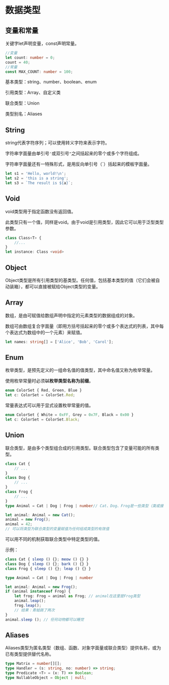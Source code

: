 # 数据类型

## 变量和常量

关键字let声明变量，const声明常量。

```typescript
//变量
let count: number = 0;
count = 40;
//常量
const MAX_COUNT: number = 100;
```

基本类型：string、number、boolean、enum

引用类型：Array、自定义类

联合类型：Union

类型别名：Aliases

## String

string代表字符序列；可以使用转义字符来表示字符。

字符串字面量由单引号`'`或双引号`"`之间括起来的零个或多个字符组成。

字符串字面量还有一特殊形式，是用反向单引号（`）括起来的模板字面量。

```typescript
let s1 = 'Hello, world!\n';
let s2 = 'this is a string';
let s3 = `The result is ${a}`;
```

## Void

void类型用于指定函数没有返回值。

此类型只有一个值，同样是void。由于void是引用类型，因此它可以用于泛型类型参数。

```typescript
class Class<T> {  
    //...
}
let instance: Class <void>
```

## Object

Object类型是所有引用类型的基类型。任何值，包括基本类型的值（它们会被自动装箱），都可以直接被赋给Object类型的变量。

## Array

数组，是由可赋值给数组声明中指定的元素类型的数据组成的对象。

数组可由数组复合字面量（即用方括号括起来的零个或多个表达式的列表，其中每个表达式为数组中的一个元素）来赋值。

```typescript
let names: string[] = ['Alice', 'Bob', 'Carol'];
```

## Enum

枚举类型，是预先定义的一组命名值的值类型，其中命名值又称为枚举常量。

使用枚举常量时必须**以枚举类型名称为前缀**。

```typescript
enum ColorSet { Red, Green, Blue }
let c: ColorSet = ColorSet.Red;
```

常量表达式可以用于显式设置枚举常量的值。

```typescript
enum ColorSet { White = 0xFF, Grey = 0x7F, Black = 0x00 }
let c: ColorSet = ColorSet.Black;
```

## Union

联合类型，是由多个类型组合成的引用类型。联合类型包含了变量可能的所有类型。

```typescript
class Cat { 
    // ...
}
class Dog { 
    // ...
}
class Frog { 
    // ...
}
type Animal = Cat | Dog | Frog | number// Cat、Dog、Frog是一些类型（类或接口）

let animal: Animal = new Cat();
animal = new Frog();
animal = 42;
// 可以将类型为联合类型的变量赋值为任何组成类型的有效值
```

可以用不同的机制获取联合类型中特定类型的值。

示例：

```typescript
class Cat { sleep () {}; meow () {} }
class Dog { sleep () {}; bark () {} }
class Frog { sleep () {}; leap () {} }

type Animal = Cat | Dog | Frog | number

let animal: Animal = new Frog();
if (animal instanceof Frog) { 
    let frog: Frog = animal as Frog; // animal在这里是Frog类型 
    animal.leap(); 
    frog.leap(); 
    // 结果：青蛙跳了两次
}
animal.sleep (); // 任何动物都可以睡觉
```

## Aliases

Aliases类型为匿名类型（数组、函数、对象字面量或联合类型）提供名称，或为已有类型提供替代名称。

```typescript
type Matrix = number[][];
type Handler = (s: string, no: number) => string;
type Predicate <T> = (x: T) => Boolean;
type NullableObject = Object | null;
```
